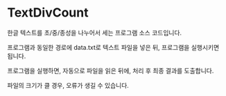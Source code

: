 # TextDivCount
한글 텍스트를 초/중/종성을 나누어서 세는 프로그램 소스 코드입니다.

프로그램과 동일한 경로에 data.txt로 텍스트 파일을 넣은 뒤, 프로그램을 실행시키면 됩니다.

프로그램을 실행하면, 자동으로 파일을 읽은 뒤에, 처리 후 최종 결과를 도출합니다.

파일의 크기가 클 경우, 오류가 생길 수 있습니다.
